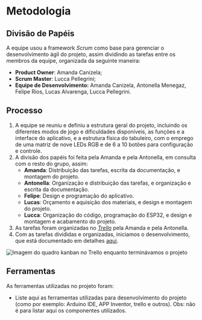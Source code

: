 # Metodologia

## Divisão de Papéis

A equipe usou a framework _Scrum_ como base para gerenciar o desenvolvimento
ágil do projeto, assim dividindo as tarefas entre os membros da equipe,
organizada da seguinte maneira:

- **Product Owner**: Amanda Canizela;
- **Scrum Master**: Lucca Pellegrini;
- **Equipe de Desenvolvimento:** Amanda Canizela, Antonella Menegaz, Felipe
  Rios, Lucas Alvarenga, Lucca Pellegrini.

## Processo

1. A equipe se reuniu e definiu a estrutura geral do projeto, incluindo os
   diferentes modos de jogo e dificuldades disponíveis, as funções e a interface
   do aplicativo, e a estrutura física do tabuleiro, com o emprego de uma matriz
   de nove LEDs RGB e de 6 a 10 botões para configuração e controle.
2. A divisão dos papéis foi feita pela Amanda e pela Antonella, em consulta com
   o resto do grupo, assim:
   - **Amanda**: Distribuição das tarefas, escrita da documentação, e montagem
     do projeto.
   - **Antonella**: Organização e distribuição das tarefas, e organização e
     escrita da documentação.
   - **Felipe**: Design e programação do aplicativo.
   - **Lucas**: Orçamento e aquisição dos materiais, e design e montagem do
     projeto.
   - **Lucca**: Organização do código, programação do ESP32, e design e montagem
     e acabamento do projeto.
3. As tarefas foram organizadas no [_Trello_](https://trello.com/pt-BR) pela
   Amanda e pela Antonella.
4. Com as tarefas divididas e organizadas, iniciamos o desenvolvimento, que está
   documentado em detalhes [aqui](03-Desenvolvimento.md).

![Imagem do quadro kanban no Trello enquanto terminávamos o
  projeto](Figuras/kanban.jpeg)

## Ferramentas

As ferramentas utilizadas no projeto foram:

- Liste aqui as ferramentas utilizadas para desenvolvimento do projeto (como por
  exemplo: Arduino IDE, APP Inventor, trello e outros). Obs: não é para listar
  aqui os componentes utilizados.